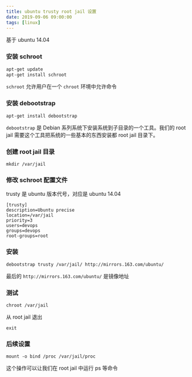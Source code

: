 ```yaml
---
title: ubuntu trusty root jail 设置
date: 2019-09-06 09:00:00
tags: [linux]
---
```


基于 ubuntu 14.04


### 安装 schroot

```bash
apt-get update
apt-get install schroot
```

`schroot` 允许用户在一个 `chroot` 环境中允许命令


### 安装 debootstrap

```
apt-get install debootstrap
```

`debootstrap` 是 Debian 系列系统下安装系统到子目录的一个工具。我们的 root jail 需要这个工具把系统的一些基本的东西安装都 root jail 目录下。


### 创建 root jail 目录

```
mkdir /var/jail
```


### 修改 schroot 配置文件

trusty 是 ubuntu 版本代号，对应是 ubuntu 14.04

```
[trusty]
description=Ubuntu precise
location=/var/jail
priority=3
users=devops
groups=devops
root-groups=root
```

### 安装

```
debootstrap trusty /var/jail/ http://mirrors.163.com/ubuntu/
```
最后的 `http://mirrors.163.com/ubuntu/` 是镜像地址


### 测试

```
chroot /var/jail
```

从 root jail 退出

```
exit
```


### 后续设置

```
mount -o bind /proc /var/jail/proc
```

这个操作可以让我们在 root jail 中运行 ps 等命令


